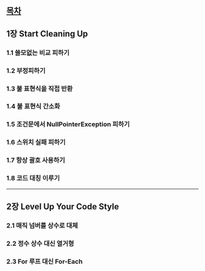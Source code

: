 ## [목차](https://pragprog.com/titles/javacomp/java-by-comparison/)

## 1장 Start Cleaning Up
### 1.1 쓸모없는 비교 피하기
### 1.2 부정피하기
### 1.3 불 표현식을 직접 반환
### 1.4 불 표현식 간소화
### 1.5 조건문에서 NullPointerException 피하기
### 1.6 스위치 실패 피하기
### 1.7 항상 괄호 사용하기
### 1.8 코드 대칭 이루기

---

## 2장 Level Up Your Code Style
### 2.1 매직 넘버를 상수로 대체
### 2.2 정수 상수 대신 열거형
### 2.3 For 루프 대신 For-Each